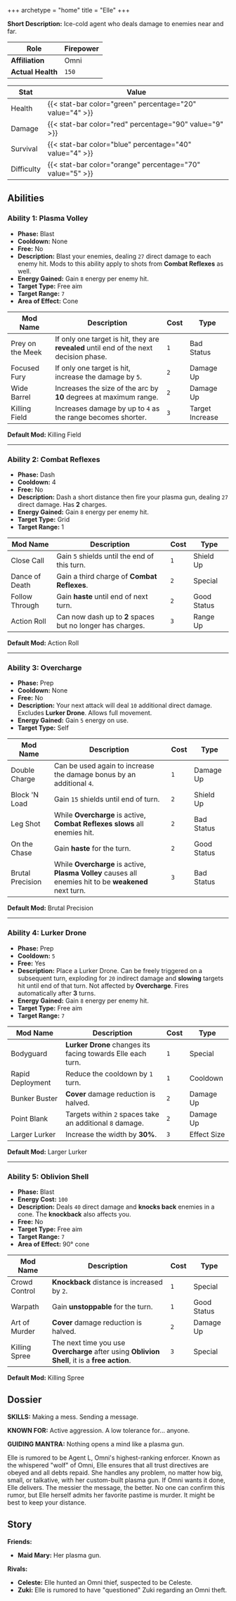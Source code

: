 +++
archetype = "home"
title = "Elle"
+++

**Short Description:** Ice-cold agent who deals damage to enemies near and far.

| **Role**          | Firepower |
| ----------------- | --------- |
| **Affiliation**   | Omni      |
| **Actual Health** | `150`     |

| **Stat**   | **Value**                                                 |
| ---------- | --------------------------------------------------------- |
| Health     | {{< stat-bar color="green" percentage="20" value="4" >}}  |
| Damage     | {{< stat-bar color="red" percentage="90" value="9" >}}    |
| Survival   | {{< stat-bar color="blue" percentage="40" value="4" >}}   |
| Difficulty | {{< stat-bar color="orange" percentage="70" value="5" >}} |

## Abilities

### Ability 1: Plasma Volley

- **Phase:** Blast
- **Cooldown:** None
- **Free:** No
- **Description:** Blast your enemies, dealing `27` direct damage to each enemy hit. Mods to this ability apply to shots from **Combat Reflexes** as well.
- **Energy Gained:** Gain `8` energy per enemy hit.
- **Target Type:** Free aim
- **Target Range:** `7`
- **Area of Effect:** Cone

| **Mod Name**     | **Description**                                                                        | **Cost** | **Type**        |
| ---------------- | -------------------------------------------------------------------------------------- | -------- | --------------- |
| Prey on the Meek | If only one target is hit, they are **revealed** until end of the next decision phase. | `1`      | Bad Status      |
| Focused Fury     | If only one target is hit, increase the damage by `5`.                                 | `2`      | Damage Up       |
| Wide Barrel      | Increases the size of the arc by **10** degrees at maximum range.                      | `2`      | Damage Up       |
| Killing Field    | Increases damage by up to `4` as the range becomes shorter.                            | `3`      | Target Increase |

**Default Mod:** Killing Field

---

### Ability 2: Combat Reflexes

- **Phase:** Dash
- **Cooldown:** 4
- **Free:** No
- **Description:** Dash a short distance then fire your plasma gun, dealing `27` direct damage. Has **2** charges.
- **Energy Gained:** Gain `8` energy per enemy hit.
- **Target Type:** Grid
- **Target Range:** 1

| **Mod Name**   | **Description**                                            | **Cost** | **Type**    |
| -------------- | ---------------------------------------------------------- | -------- | ----------- |
| Close Call     | Gain `5` shields until the end of this turn.               | `1`      | Shield Up   |
| Dance of Death | Gain a third charge of **Combat Reflexes**.                | `2`      | Special     |
| Follow Through | Gain **haste** until end of next turn.                     | `2`      | Good Status |
| Action Roll    | Can now dash up to **2** spaces but no longer has charges. | `3`      | Range Up    |

**Default Mod:** Action Roll

---

### Ability 3: Overcharge

- **Phase:** Prep
- **Cooldown:** None
- **Free:** No
- **Description:** Your next attack will deal `10` additional direct damage. Excludes **Lurker Drone**. Allows full movement.
- **Energy Gained:** Gain `5` energy on use.
- **Target Type:** Self

| **Mod Name**     | **Description**                                                                                        | **Cost** | **Type**    |
| ---------------- | ------------------------------------------------------------------------------------------------------ | -------- | ----------- |
| Double Charge    | Can be used again to increase the damage bonus by an additional `4`.                                   | `1`      | Damage Up   |
| Block 'N Load    | Gain `15` shields until end of turn.                                                                   | `2`      | Shield Up   |
| Leg Shot         | While **Overcharge** is active, **Combat Reflexes** **slows** all enemies hit.                         | `2`      | Bad Status  |
| On the Chase     | Gain **haste** for the turn.                                                                           | `2`      | Good Status |
| Brutal Precision | While **Overcharge** is active, **Plasma Volley** causes all enemies hit to be **weakened** next turn. | `3`      | Bad Status  |

**Default Mod:** Brutal Precision

---

### Ability 4: Lurker Drone

- **Phase:** Prep
- **Cooldown:** `5`
- **Free:** Yes
- **Description:** Place a Lurker Drone. Can be freely triggered on a subsequent turn, exploding for `20` indirect damage and **slowing** targets hit until end of that turn. Not affected by **Overcharge**. Fires automatically after **3** turns.
- **Energy Gained:** Gain `8` energy per enemy hit.
- **Target Type:** Free aim
- **Target Range:** `7`

| **Mod Name**     | **Description**                                             | **Cost** | **Type**    |
| ---------------- | ----------------------------------------------------------- | -------- | ----------- |
| Bodyguard        | **Lurker Drone** changes its facing towards Elle each turn. | `1`      | Special     |
| Rapid Deployment | Reduce the cooldown by `1` turn.                            | `1`      | Cooldown    |
| Bunker Buster    | **Cover** damage reduction is halved.                       | `2`      | Damage Up   |
| Point Blank      | Targets within `2` spaces take an additional `8` damage.    | `2`      | Damage Up   |
| Larger Lurker    | Increase the width by **30%**.                              | `3`      | Effect Size |

**Default Mod:** Larger Lurker

---

### Ability 5: Oblivion Shell

- **Phase:** Blast
- **Energy Cost:** `100`
- **Description:** Deals `40` direct damage and **knocks back** enemies in a cone. The **knockback** also affects you.
- **Free:** No
- **Target Type:** Free aim
- **Target Range:** `7`
- **Area of Effect:** 90° cone

| **Mod Name**  | **Description**                                                                               | **Cost** | **Type**    |
| ------------- | --------------------------------------------------------------------------------------------- | -------- | ----------- |
| Crowd Control | **Knockback** distance is increased by `2`.                                                   | `1`      | Special     |
| Warpath       | Gain **unstoppable** for the turn.                                                            | `1`      | Good Status |
| Art of Murder | **Cover** damage reduction is halved.                                                         | `2`      | Damage Up   |
| Killing Spree | The next time you use **Overcharge** after using **Oblivion Shell**, it is a **free action**. | `3`      | Special     |

**Default Mod:** Killing Spree

## Dossier

**SKILLS:** Making a mess. Sending a message.

**KNOWN FOR:** Active aggression. A low tolerance for... anyone.

**GUIDING MANTRA:** Nothing opens a mind like a plasma gun.

Elle is rumored to be Agent L, Omni's highest-ranking enforcer. Known as the whispered "wolf" of Omni, Elle ensures that all trust directives are obeyed and all debts repaid. She handles any problem, no matter how big, small, or talkative, with her custom-built plasma gun. If Omni wants it done, Elle delivers. The messier the message, the better. No one can confirm this rumor, but Elle herself admits her favorite pastime is murder. It might be best to keep your distance.

## Story

**Friends:**

- **Maid Mary:** Her plasma gun.

**Rivals:**

- **Celeste:** Elle hunted an Omni thief, suspected to be Celeste.
- **Zuki:** Elle is rumored to have "questioned" Zuki regarding an Omni theft.
